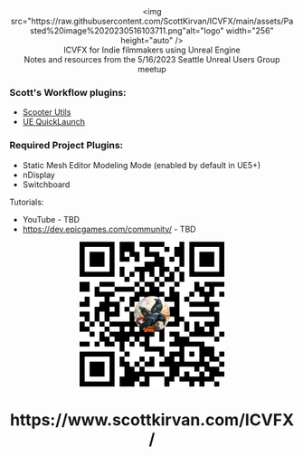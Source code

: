 <div align="center">
&lt;img src="https://raw.githubusercontent.com/ScottKirvan/ICVFX/main/assets/Pasted%20image%2020230516103711.png"alt="logo" width="256" height="auto" /><br>
ICVFX for Indie filmmakers using Unreal Engine<br>
Notes and resources from the 5/16/2023 Seattle Unreal Users Group meetup
</div> 

###  Scott's Workflow plugins:
- [Scooter Utils](https://github.com/ScottKirvan/ScooterUtils) 
- [UE QuickLaunch](https://github.com/ScottKirvan/UE_QuickLaunch)

### Required Project Plugins:
- Static Mesh Editor Modeling Mode (enabled by default in UE5+)
- nDisplay
- Switchboard

Tutorials:
- YouTube - TBD
- https://dev.epicgames.com/community/ - TBD

<div align="center">
<img src="https://raw.githubusercontent.com/ScottKirvan/ICVFX/90ac37c04aabf84347452eeb19470db546182365/assets/colorful-qr-code.png"alt="logo" width="256" height="auto" /><br>

<h1> https://www.scottkirvan.com/ICVFX/ </h1>
</div>